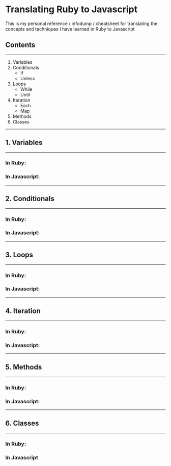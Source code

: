 # Translating Ruby to Javascript

This is my personal reference / infodump / cheatsheet for translating the concepts and techniques I have learned in Ruby to Javascript

## Contents
---

1. Variables
2. Conditionals
    * If
    * Unless
3. Loops
    * While
    * Until
4. Iteration
    * Each
    * Map
5. Methods
5. Classes

---
## 1. Variables
---

### In Ruby:

### In Javascript:

---
## 2. Conditionals
---

### In Ruby:

### In Javascript:

---
## 3. Loops
---

### In Ruby:

### In Javascript:

---
## 4. Iteration
---

### In Ruby:

### In Javascript:

---
## 5. Methods
---

### In Ruby:

### In Javascript:

---
## 6. Classes
---

### In Ruby:

### In Javascript
